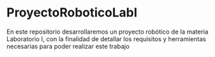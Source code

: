 # ProyectoRoboticoLabI
En este repositorio desarrollaremos un proyecto robótico de la materia Laboratorio I, con la finalidad de detallar los requisitos y herramientas necesarias para poder realizar este trabajo
